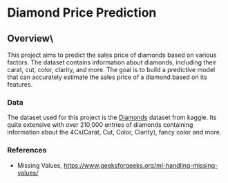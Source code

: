 # **Diamond Price Prediction**

## Overview\
This project aims to predict the sales price of diamonds based on various factors. The dataset contains information about diamonds, including their carat, cut, color, clarity, and more. The goal is to build a predictive model that can accurately estimate the sales price of a diamond based on its features.

### Data
The dataset used for this project is the [Diamonds](https://www.kaggle.com/datasets/hrokrin/the-largest-diamond-dataset-currely-on-kaggle) dataset from kaggle. Its quite extensive with over 210,000 entries of diamonds containing information about the 4Cs(Carat, Cut, Color, Clarity), fancy color and more.


### References
- Missing Values, https://www.geeksforgeeks.org/ml-handling-missing-values/

